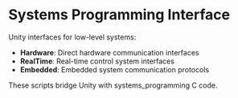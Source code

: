 # Systems Programming Interface

Unity interfaces for low-level systems:

- **Hardware**: Direct hardware communication interfaces
- **RealTime**: Real-time control system interfaces
- **Embedded**: Embedded system communication protocols

These scripts bridge Unity with systems_programming C code.
